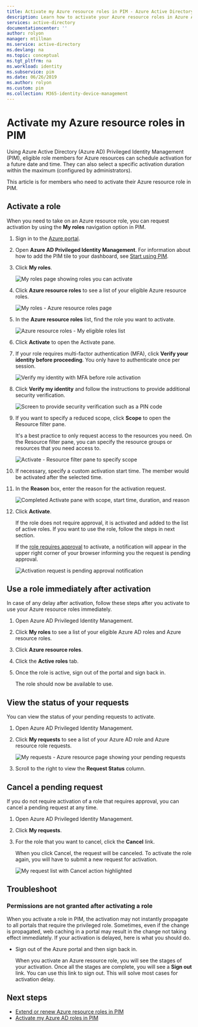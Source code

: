 ```yaml
---
title: Activate my Azure resource roles in PIM - Azure Active Directory | Microsoft Docs
description: Learn how to activate your Azure resource roles in Azure AD Privileged Identity Management (PIM).
services: active-directory
documentationcenter: ''
author: rolyon
manager: mtillman
ms.service: active-directory
ms.devlang: na
ms.topic: conceptual
ms.tgt_pltfrm: na
ms.workload: identity
ms.subservice: pim
ms.date: 06/26/2019
ms.author: rolyon
ms.custom: pim
ms.collection: M365-identity-device-management
---
```


# Activate my Azure resource roles in PIM

Using Azure Active Directory (Azure AD) Privileged Identity Management (PIM), eligible role members for Azure resources can schedule activation for a future date and time. They can also select a specific activation duration within the maximum (configured by administrators).

This article is for members who need to activate their Azure resource role in PIM.

## Activate a role

When you need to take on an Azure resource role, you can request activation by using the **My roles** navigation option in PIM.

1. Sign in to the [Azure portal](https://portal.azure.com/).

1. Open **Azure AD Privileged Identity Management**. For information about how to add the PIM tile to your dashboard, see [Start using PIM](pim-getting-started.md).

1. Click **My roles**.

    ![My roles page showing roles you can activate](./media/pim-resource-roles-activate-your-roles/resources-my-roles.png)

1. Click **Azure resource roles** to see a list of your eligible Azure resource roles.

   ![My roles - Azure resource roles page](./media/pim-resource-roles-activate-your-roles/resources-my-roles-azure-resources.png) 

1. In the **Azure resource roles** list, find the role you want to activate.

    ![Azure resource roles - My eligible roles list](./media/pim-resource-roles-activate-your-roles/resources-my-roles-activate.png)

1. Click **Activate** to open the Activate pane.

1. If your role requires multi-factor authentication (MFA), click **Verify your identity before proceeding**. You only have to authenticate once per session.

    ![Verify my identity with MFA before role activation](./media/pim-resource-roles-activate-your-roles/resources-my-roles-mfa.png)

1. Click **Verify my identity** and follow the instructions to provide additional security verification.

    ![Screen to provide security verification such as a PIN code](./media/pim-resource-roles-activate-your-roles/resources-mfa-enter-code.png)

1. If you want to specify a reduced scope, click **Scope** to open the Resource filter pane.

    It's a best practice to only request access to the resources you need. On the Resource filter pane, you can specify the resource groups or resources that you need access to.

    ![Activate - Resource filter pane to specify scope](./media/pim-resource-roles-activate-your-roles/resources-my-roles-resource-filter.png)

1. If necessary, specify a custom activation start time. The member would be activated after the selected time.

1. In the **Reason** box, enter the reason for the activation request.

    ![Completed Activate pane with scope, start time, duration, and reason](./media/pim-resource-roles-activate-your-roles/resources-my-roles-activate-done.png)

1. Click **Activate**.

    If the role does not require approval, it is activated and added to the list of active roles. If you want to use the role, follow the steps in next section.

    If the [role requires approval](pim-resource-roles-approval-workflow.md) to activate, a notification will appear in the upper right corner of your browser informing you the request is pending approval.

    ![Activation request is pending approval notification](./media/pim-resource-roles-activate-your-roles/resources-my-roles-activate-notification.png)

## Use a role immediately after activation

In case of any delay after activation, follow these steps after you activate to use your Azure resource roles immediately.

1. Open Azure AD Privileged Identity Management.

1. Click **My roles** to see a list of your eligible Azure AD roles and Azure resource roles.

1. Click **Azure resource roles**.

1. Click the **Active roles** tab.

1. Once the role is active, sign out of the portal and sign back in.

    The role should now be available to use.

## View the status of your requests

You can view the status of your pending requests to activate.

1. Open Azure AD Privileged Identity Management.

1. Click **My requests** to see a list of your Azure AD role and Azure resource role requests.

    ![My requests - Azure resource page showing your pending requests](./media/pim-resource-roles-activate-your-roles/resources-my-requests.png)

1. Scroll to the right to view the **Request Status** column.

## Cancel a pending request

If you do not require activation of a role that requires approval, you can cancel a pending request at any time.

1. Open Azure AD Privileged Identity Management.

1. Click **My requests**.

1. For the role that you want to cancel, click the **Cancel** link.

    When you click Cancel, the request will be canceled. To activate the role again, you will have to submit a new request for activation.

   ![My request list with Cancel action highlighted](./media/pim-resource-roles-activate-your-roles/resources-my-requests-cancel.png)

## Troubleshoot

### Permissions are not granted after activating a role

When you activate a role in PIM, the activation may not instantly propagate to all portals that require the privileged role. Sometimes, even if the change is propagated, web caching in a portal may result in the change not taking effect immediately. If your activation is delayed, here is what you should do.

- Sign out of the Azure portal and then sign back in.

    When you activate an Azure resource role, you will see the stages of your activation. Once all the stages are complete, you will see a **Sign out** link. You can use this link to sign out. This will solve most cases for activation delay.

## Next steps

- [Extend or renew Azure resource roles in PIM](pim-resource-roles-renew-extend.md)
- [Activate my Azure AD roles in PIM](pim-how-to-activate-role.md)
